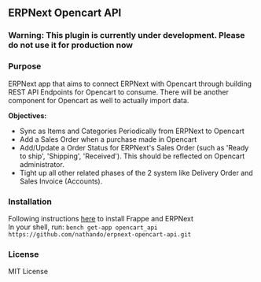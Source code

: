## ERPNext Opencart API

### Warning: This plugin is currently under development. Please do not use it for production now

### Purpose
ERPNext app that aims to connect ERPNext with Opencart through building REST API Endpoints for Opencart to consume. There will be another component for Opencart as well to actually import data.

**Objectives:**  
* Sync as Items and Categories Periodically from ERPNext to Opencart  
* Add a Sales Order when a purchase made in Opencart  
* Add/Update a Order Status for ERPNext's Sales Order (such as 'Ready to ship', 'Shipping', 'Received'). This should be reflected on Opencart administrator.
* Tight up all other related phases of the 2 system like Delivery Order and Sales Invoice (Accounts).

### Installation
Following instructions [here](https://github.com/frappe/bench) to install Frappe and ERPNext  
In your shell, run:
`bench get-app opencart_api https://github.com/nathando/erpnext-opencart-api.git`

### License
MIT License
